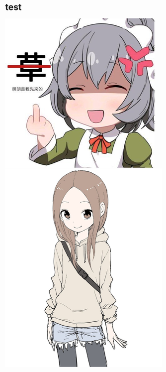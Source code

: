 # test
![alt text](https://github.com/Kenhchs/Image/blob/main/test1.jpg) 
![alt text](https://github.com/Kenhchs/Image/blob/main/test2.jpg) 
